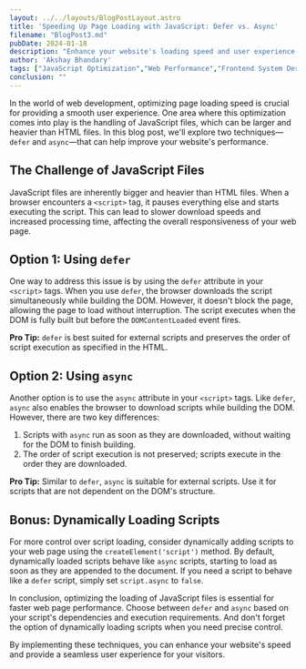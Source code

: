 ```yaml
---
layout: ../../layouts/BlogPostLayout.astro
title: 'Speeding Up Page Loading with JavaScript: Defer vs. Async'
filename: "BlogPost3.md"
pubDate: 2024-01-18
description: "Enhance your website's loading speed and user experience with our expert insights on optimizing JavaScript file handling. Learn the strategic use of `defer` and `async` attributes to manage script loading efficiently, understand their differences, and discover how to dynamically load scripts for optimal performance. Dive into our guide to make informed decisions and implement best practices in your web development projects for faster, more responsive sites."
author: 'Akshay Bhandary'
tags: ["JavaScript Optimization","Web Performance","Frontend System Design"]
conclusion: ""
---
```


In the world of web development, optimizing page loading speed is crucial for providing a smooth user experience. One area where this optimization comes into play is the handling of JavaScript files, which can be larger and heavier than HTML files. In this blog post, we'll explore two techniques—`defer` and `async`—that can help improve your website's performance.

## The Challenge of JavaScript Files

JavaScript files are inherently bigger and heavier than HTML files. When a browser encounters a `<script>` tag, it pauses everything else and starts executing the script. This can lead to slower download speeds and increased processing time, affecting the overall responsiveness of your web page.

## Option 1: Using `defer`

One way to address this issue is by using the `defer` attribute in your `<script>` tags. When you use `defer`, the browser downloads the script simultaneously while building the DOM. However, it doesn't block the page, allowing the page to load without interruption. The script executes when the DOM is fully built but before the `DOMContentLoaded` event fires.

**Pro Tip:** `defer` is best suited for external scripts and preserves the order of script execution as specified in the HTML.

## Option 2: Using `async`

Another option is to use the `async` attribute in your `<script>` tags. Like `defer`, `async` also enables the browser to download scripts while building the DOM. However, there are two key differences:

1. Scripts with `async` run as soon as they are downloaded, without waiting for the DOM to finish building.
2. The order of script execution is not preserved; scripts execute in the order they are downloaded.

**Pro Tip:** Similar to `defer`, `async` is suitable for external scripts. Use it for scripts that are not dependent on the DOM's structure.

## Bonus: Dynamically Loading Scripts

For more control over script loading, consider dynamically adding scripts to your web page using the `createElement('script')` method. By default, dynamically loaded scripts behave like `async` scripts, starting to load as soon as they are appended to the document. If you need a script to behave like a `defer` script, simply set `script.async` to `false`.

In conclusion, optimizing the loading of JavaScript files is essential for faster web page performance. Choose between `defer` and `async` based on your script's dependencies and execution requirements. And don't forget the option of dynamically loading scripts when you need precise control.

By implementing these techniques, you can enhance your website's speed and provide a seamless user experience for your visitors.
